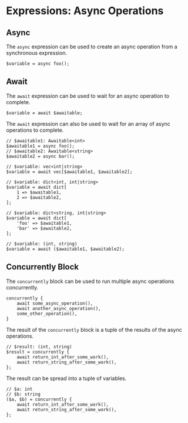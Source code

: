 # Expressions: Async Operations

## Async

The `async` expression can be used to create an async operation from a synchronous expression.

```
$variable = async foo();
```

## Await

The `await` expression can be used to wait for an async operation to complete.

```
$variable = await $awaitable;
```

The `await` expression can also be used to wait for an array of async operations to complete.

```
// $awaitable1: Awaitable<int>
$awaitable1 = async foo();
// $awaitable2: Awaitable<string>
$awaitable2 = async bar();

// $variable: vec<int|string>
$variable = await vec[$awaitable1, $awaitable2];

// $variable: dict<int, int|string>
$variable = await dict[
    1 => $awaitable1,
    2 => $awaitable2,
];

// $variable: dict<string, int|string>
$variable = await dict[
    'foo' => $awaitable1,
    'bar' => $awaitable2,
];

// $variable: (int, string)
$variable = await ($awaitable1, $awaitable2);
```

## Concurrently Block

The `concurrently` block can be used to run multiple async operations concurrently.

```
concurrently {
    await some_async_operation(),
    await another_async_operation(),
    some_other_operation(),
}
```

The result of the `concurrently` block is a tuple of the results of the async operations.

```
// $result: (int, string)
$result = concurrently {
    await return_int_after_some_work(),
    await return_string_after_some_work(),
};
```

The result can be spread into a tuple of variables.

```
// $a: int
// $b: string
($a, $b) = concurrently {
    await return_int_after_some_work(),
    await return_string_after_some_work(),
};
```
